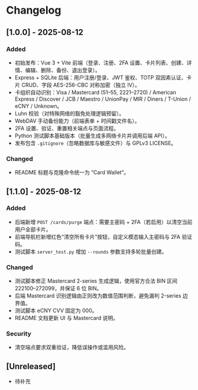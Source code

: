 # Changelog

## [1.0.0] - 2025-08-12
### Added
- 初始发布：Vue 3 + Vite 前端（登录、注册、2FA 设置、卡片列表、创建、详情、编辑、删除、备份、退出登录）。
- Express + SQLite 后端：用户注册/登录、JWT 鉴权、TOTP 双因素认证、卡片 CRUD、字段 AES-256-CBC 对称加密（独立 IV）。
- 卡组织自动识别：Visa / Mastercard (51–55, 2221–2720) / American Express / Discover / JCB / Maestro / UnionPay / MIR / Diners / T-Union / eCNY / Unknown。
- Luhn 校验（对特殊网络的豁免处理逻辑预留）。
- WebDAV 手动备份能力（前端表单 + 时间戳文件名）。
- 2FA 设置、验证、重置相关端点与页面流程。
- Python 测试脚本基础版本（批量生成多网络卡片并调用后端 API）。
- 发布包含 `.gitignore`（忽略数据库与敏感文件）与 GPLv3 LICENSE。 

### Changed
- README 标题与克隆命令统一为 “Card Wallet”。

## [1.1.0] - 2025-08-12
### Added
- 后端新增 `POST /cards/purge` 端点：需要主密码 + 2FA（若启用）以清空当前用户全部卡片。
- 前端导航栏新增红色“清空所有卡片”按钮，自定义模态输入主密码与 2FA 验证码。
- 测试脚本 `server_test.py` 增加 `--rounds` 参数支持多轮批量创建。

### Changed
- 测试脚本修正 Mastercard 2-series 生成逻辑，使用官方合法 BIN 区间 222100–272099，并保证 6 位 BIN。
- 后端 Mastercard 识别逻辑由正则改为数值范围判断，避免漏判 2-series 边界值。
- 测试脚本 eCNY CVV 固定为 000。
- README 文档更新 UI 与 Mastercard 说明。

### Security
- 清空端点要求双重验证，降低误操作或滥用风险。

## [Unreleased]
- 待补充
